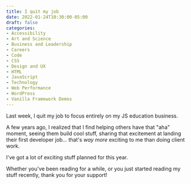 ```yaml
---
title: I quit my job
date: 2022-01-24T10:30:00-05:00
draft: false
categories:
- Accessibility
- Art and Science
- Business and Leadership
- Careers
- Code
- CSS
- Design and UX
- HTML
- JavaScript
- Technology
- Web Performance
- WordPress
- Vanilla Framework Demos
---
```


Last week, I quit my job to focus entirely on my JS education business. 

A few years ago, I realized that I find helping others have that "aha" moment, seeing them build cool stuff, sharing that excitement at landing their first developer job... that's _way more_ exciting to me than doing client work.

I've got a lot of exciting stuff planned for this year.

Whether you've been reading for a while, or you just started reading my stuff recently, thank you for your support!